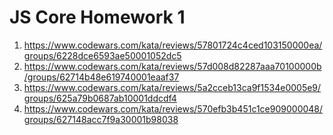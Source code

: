 # JS Core Homework 1

1. https://www.codewars.com/kata/reviews/57801724c4ced103150000ea/groups/6228dce6593ae50001052dc5
2. https://www.codewars.com/kata/reviews/57d008d82287aaa70100000b/groups/62714b48e619740001eaaf37
3. https://www.codewars.com/kata/reviews/5a2cceb13ca9f1534e0005e9/groups/625a79b0687ab10001ddcdf4
4. https://www.codewars.com/kata/reviews/570efb3b451c1ce909000048/groups/627148acc7f9a30001b98038
